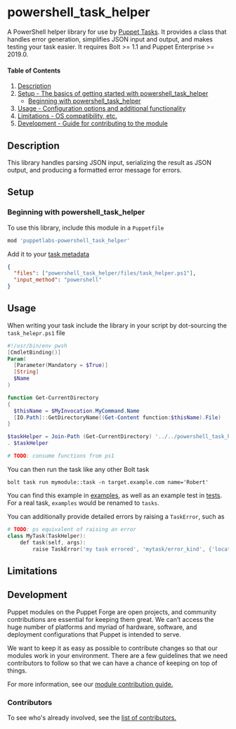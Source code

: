 
# powershell_task_helper

A PowerShell helper library for use by [Puppet Tasks](https://puppet.com/docs/bolt/1.x/writing_tasks.html). It provides a class that handles error generation, simplifies JSON input and output, and makes testing your task easier. It requires Bolt >= 1.1 and Puppet Enterprise >= 2019.0.

#### Table of Contents

1. [Description](#description)
2. [Setup - The basics of getting started with powershell_task_helper](#setup)
    * [Beginning with powershell_task_helper](#beginning-with-powershell_task_helper)
3. [Usage - Configuration options and additional functionality](#usage)
4. [Limitations - OS compatibility, etc.](#limitations)
5. [Development - Guide for contributing to the module](#development)

## Description

This library handles parsing JSON input, serializing the result as JSON output, and producing a formatted error message for errors.

## Setup

### Beginning with powershell_task_helper

To use this library, include this module in a `Puppetfile`
```ruby
mod 'puppetlabs-powershell_task_helper'
```

Add it to your [task metadata](https://puppet.com/docs/bolt/1.x/writing_tasks.html#concept-677)
```json
{
  "files": ["powershell_task_helper/files/task_helper.ps1"],
  "input_method": "powershell"
}
```

## Usage

When writing your task include the library in your script by dot-sourcing the `task_helepr.ps1` file

```powershell
#!/usr/bin/env pwsh
[CmdletBinding()]
Param(
  [Parameter(Mandatory = $True)]
  [String]
  $Name
)

function Get-CurrentDirectory
{
  $thisName = $MyInvocation.MyCommand.Name
  [IO.Path]::GetDirectoryName((Get-Content function:$thisName).File)
}

$taskHelper = Join-Path (Get-CurrentDirectory) '../../powershell_task_helper/files/task_helper.ps1'
. $taskHelper

# TODO: consume functions from ps1
```

You can then run the task like any other Bolt task
```shell
bolt task run mymodule::task -n target.example.com name='Robert'
```

You can find this example in [examples](examples), as well as an example test in [tests](tests). For a real task, `examples` would be renamed to `tasks`.

You can additionally provide detailed errors by raising a `TaskError`, such as

```powershell
# TODO: ps equivalent of raising an error
class MyTask(TaskHelper):
    def task(self, args):
        raise TaskError('my task errored', 'mytask/error_kind', {'location': 'task entry'})
```

## Limitations

## Development

Puppet modules on the Puppet Forge are open projects, and community contributions are essential for keeping them great. We can’t access the huge number of platforms and myriad of hardware, software, and deployment configurations that Puppet is intended to serve.

We want to keep it as easy as possible to contribute changes so that our modules work in your environment. There are a few guidelines that we need contributors to follow so that we can have a chance of keeping on top of things.

For more information, see our [module contribution guide.](https://docs.puppet.com/forge/contributing.html)

### Contributors

To see who's already involved, see the [list of contributors.](https://github.com/puppetlabs/puppetlabs-powershell_task_helper/graphs/contributors)
